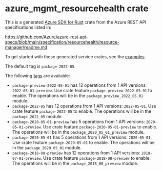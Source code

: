 # azure_mgmt_resourcehealth crate

This is a generated [Azure SDK for Rust](https://github.com/Azure/azure-sdk-for-rust) crate from the Azure REST API specifications listed in:

https://github.com/Azure/azure-rest-api-specs/blob/main/specification/resourcehealth/resource-manager/readme.md

To get started with these generated service crates, see the [examples](https://github.com/Azure/azure-sdk-for-rust/blob/main/services/README.md#examples).

The default tag is `package-2022-05`.

The following [tags](https://github.com/Azure/azure-sdk-for-rust/blob/main/services/tags.md) are available:

- `package-preview-2022-05-01` has 12 operations from 1 API versions: `2022-05-01-preview`. Use crate feature `package-preview-2022-05-01` to enable. The operations will be in the `package_preview_2022_05_01` module.
- `package-2022-05` has 12 operations from 1 API versions: `2022-05-01`. Use crate feature `package-2022-05` to enable. The operations will be in the `package_2022_05` module.
- `package-2020-05-01-preview` has 5 operations from 1 API versions: `2020-05-01-preview`. Use crate feature `package-2020-05-01-preview` to enable. The operations will be in the `package_2020_05_01_preview` module.
- `package-2020-05-01` has 5 operations from 1 API versions: `2020-05-01`. Use crate feature `package-2020-05-01` to enable. The operations will be in the `package_2020_05_01` module.
- `package-2018-08-preview` has 12 operations from 1 API versions: `2018-07-01-preview`. Use crate feature `package-2018-08-preview` to enable. The operations will be in the `package_2018_08_preview` module.